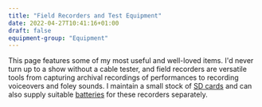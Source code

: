 ```yaml
---
title: "Field Recorders and Test Equipment"
date: 2022-04-27T10:41:16+01:00
draft: false
equipment-group: "Equipment"
---
```


This page features some of my most useful and well-loved items. I'd never turn up to a show without a cable tester, and field recorders are versatile tools from capturing archival recordings of performances to recording voiceovers and foley sounds. I maintain a small stock of [SD cards](../computeraudio/sdcards) and can also supply suitable [batteries](../consumables/batteries) for these recorders separately.
